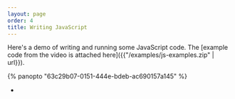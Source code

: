 ```yaml
---
layout: page
order: 4
title: Writing JavaScript
---
```


Here's a demo of writing and running some JavaScript code. The [example code from the video is attached here]({{"/examples/js-examples.zip" | url}}).

{% panopto "63c29b07-0151-444e-bdeb-ac690157a145" %}

-
